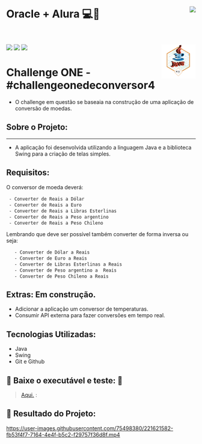 # Oracle + Alura 💻🤟  <img align="right" src="https://cursos.alura.com.br/assets/images/certificates/new/logo/oracle-one-logo.png"><br><br>
<a href="https://www.linkedin.com/in/pabloleite03/" target="_blank"><img src="https://img.shields.io/badge/-LinkedIn-%230077B5?style=for-the-badge&logo=linkedin&logoColor=white"></a>
<a href = "mailto:devpbleite@gmail.com"> <img src="https://img.shields.io/badge/-Gmail-%23333?style=for-the-badge&logo=gmail&logoColor=white" target="_blank"></a>
<a href="https://discord.com/channels/@PabloL#3331" target="_blank"><img src="https://img.shields.io/badge/Discord-7289DA?style=for-the-badge&logo=discord&logoColor=white" target="_blank"></a>
<img align="right" src="https://github.com/devpbleite/money-exchange-ONE/blob/main/assets/badge.png" width="18%">

# Challenge ONE - #challengeonedeconversor4

 -  O challenge em questão se baseaia na construção de uma aplicação de conversão de moedas.

## Sobre o Projeto:
___

  - A aplicação foi desenvolvida utilizando a linguagem Java e a biblioteca Swing para a criação de telas simples.

## Requisitos:

 O conversor de moeda deverá:
 
     - Converter de Reais a Dólar
     - Converter de Reais a Euro
     - Converter de Reais a Libras Esterlinas
     - Converter de Reais a Peso argentino
     - Converter de Reais a Peso Chileno
     
Lembrando que deve ser possível também converter de forma inversa ou seja:

       - Converter de Dólar a Reais
       - Converter de Euro a Reais
       - Converter de Libras Esterlinas a Reais
       - Converter de Peso argentino a  Reais
       - Converter de Peso Chileno a Reais     

## Extras: Em construção.

 - Adicionar a aplicação um conversor de temperaturas.
 - Consumir API externa para fazer conversões em tempo real.

## Tecnologias Utilizadas:
-	Java
-	Swing
- Git e Github

## 🔗 Baixe o executável e teste: :dash: 
> [Aqui.](https://github.com/devpbleite/money-exchange-ONE/blob/main/money-exchange.jar) :

## 📌 Resultado do Projeto:




https://user-images.githubusercontent.com/75498380/221621582-fb53f4f7-7164-4e4f-b5c2-f29757f36d8f.mp4

